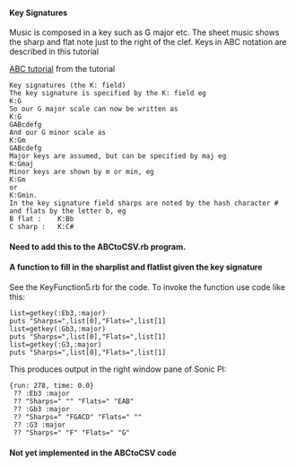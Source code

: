 #### Key Signatures
Music is composed in a key such as G major etc.
The sheet music shows the sharp and flat note just to the right of the clef.
Keys in ABC notation are described in this tutorial

[ABC tutorial]( http://www.lesession.co.uk/abc/abc_notation.htm#k_field)
from the tutorial
```
Key signatures (the K: field) 
The key signature is specified by the K: field eg
K:G 
So our G major scale can now be written as 
K:G
GABcdefg 
And our G minor scale as 
K:Gm
GABcdefg 
Major keys are assumed, but can be specified by maj eg 
K:Gmaj 
Minor keys are shown by m or min, eg 
K:Gm 
or
K:Gmin. 
In the key signature field sharps are noted by the hash character # and flats by the letter b, eg 
B flat :	K:Bb
C sharp :	K:C#
```
#### Need to add this to the ABCtoCSV.rb program.
#### A function to fill in the sharplist and flatlist given the key signature
See the KeyFunction5.rb for the code.
To invoke the function use code like this:

```
list=getkey(:Eb3,:major)
puts "Sharps=",list[0],"Flats=",list[1]
list=getkey(:Gb3,:major)
puts "Sharps=",list[0],"Flats=",list[1]
list=getkey(:G3,:major)
puts "Sharps=",list[0],"Flats=",list[1]
```
This produces output in the right window pane of Sonic PI:

```
{run: 278, time: 0.0}
 ?? :Eb3 :major
 ?? "Sharps=" "" "Flats=" "EAB"
 ?? :Gb3 :major
 ?? "Sharps=" "FGACD" "Flats=" ""
 ?? :G3 :major
 ?? "Sharps=" "F" "Flats=" "G"
```
#### Not yet implemented in the ABCtoCSV code
